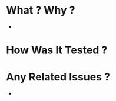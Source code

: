 # What ? Why ? 
- [](https://tumblbug.atlassian.net/browse/)

# How Was It Tested ? 

# Any Related Issues ?
- [](https://tumblbug.atlassian.net/browse/)
